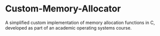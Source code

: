 # Custom-Memory-Allocator
A simplified custom implementation of memory allocation functions in C, developed as part of an academic operating systems course.
